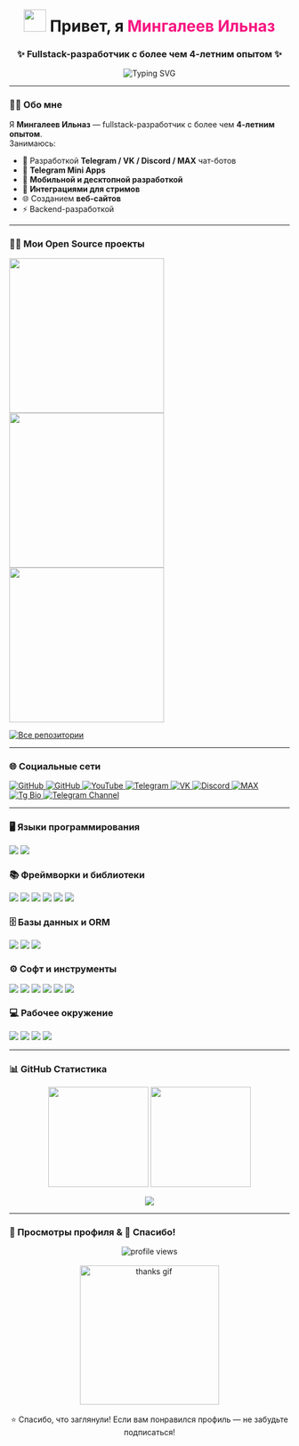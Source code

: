 <!-- Banner / Приветствие -->
<h1 align="center">
  <img src="https://media.giphy.com/media/hvRJCLFzcasrR4ia7z/giphy.gif" width="40"> 
  Привет, я <span style="color:#F71581">Мингалеев Ильназ</span>  
</h1>

<h3 align="center">✨ Fullstack-разработчик с более чем 4-летним опытом ✨</h3>

<p align="center">
  <img src="https://readme-typing-svg.herokuapp.com?font=Fira+Code&weight=500&size=24&pause=1000&color=F71581&center=true&vCenter=true&random=false&width=600&lines=Fullstack+Developer;Люблю+аниме;Люблю+розовый+цвет" alt="Typing SVG" />
</p>

---

### 👨‍💻 Обо мне  
Я **Мингалеев Ильназ** — fullstack-разработчик с более чем **4-летним опытом**.  
Занимаюсь:  
- 💬 Разработкой **Telegram / VK / Discord / MAX** чат-ботов  
- 📱 **Telegram Mini Apps**  
- 📲 **Мобильной и десктопной разработкой**  
- 🎥 **Интеграциями для стримов**  
- 🌐 Созданием **веб-сайтов**  
- ⚡ Backend-разработкой

---

### 🐱‍💻 Мои Open Source проекты
<p align="left">
  <a href="https://github.com/kitty-ilnazik/portfolio">
    <img width="278" src="https://denvercoder1-github-readme-stats.vercel.app/api/pin/?username=kitty-ilnazik&repo=portfolio&theme=react&bg_color=1F222E&title_color=F85D7F&hide_border=true&icon_color=F8D866" />
  </a>
  <a href="https://github.com/kitty-ilnazik/Manonyan-Bot">
    <img width="278" src="https://denvercoder1-github-readme-stats.vercel.app/api/pin/?username=kitty-ilnazik&repo=Manonyan-Bot&theme=react&bg_color=1F222E&title_color=F85D7F&hide_border=true&icon_color=F8D866" />
  </a>
  <a href="https://github.com/kitty-ilnazik/telegram-mini-app-kitty-ilnazik">
    <img width="278" src="https://denvercoder1-github-readme-stats.vercel.app/api/pin/?username=kitty-ilnazik&repo=telegram-mini-app-kitty-ilnazik&theme=react&bg_color=1F222E&title_color=F85D7F&hide_border=true&icon_color=F8D866" />
  </a>
</p>
<p>
  <a href="https://github.com/kitty-ilnazik?tab=repositories&sort=stargazers">
    <img alt="Все репозитории" src="https://custom-icon-badges.demolab.com/badge/-Все%20мои%20репозитории-1F222E?style=for-the-badge&logoColor=white&logo=repo"/>
  </a>
</p>

---

### 🌐 Социальные сети
  <a href="https://github.com/kitty-ilnazik">
    <img src="https://img.shields.io/badge/GitHub-181717?style=flat&logo=github&logoColor=white" alt="GitHub" />
  </a>
  <a href="https://github.com/kitty-ilnazik">
    <img src="https://img.shields.io/badge/GitHub%20№2-181717?style=flat&logo=github&logoColor=white" alt="GitHub" />
  </a>
  <a href="https://www.youtube.com/">
    <img src="https://img.shields.io/badge/YouTube-FF0000?style=flat&logo=youtube&logoColor=white" alt="YouTube" />
  </a>
  <a href="https://t.me/Kitty_Ilnazik">
    <img src="https://img.shields.io/badge/Telegram-2CA5E0?style=flat&logo=telegram&logoColor=white" alt="Telegram" />
  </a>
  <a href="https://vk.com/Dev_Ilnaz">
    <img src="https://img.shields.io/badge/VK-0077FF?style=flat&logo=vk&logoColor=white" alt="VK" />
  </a>
  <a href="https://discord.com/">
    <img src="https://img.shields.io/badge/Discord-5865F2?style=flat&logo=discord&logoColor=white" alt="Discord" />
  </a>
  <a href="https://max.com/">
    <img src="https://img.shields.io/badge/MAX-FF69B4?style=flat&logoColor=white" alt="MAX" />
  </a>
  <a href="https://t.me/bio_kitty_ilnazik">
    <img src="https://img.shields.io/badge/Tg%20Bio-0088CC?style=flat&logo=telegram&logoColor=white" alt="Tg Bio" />
  </a>
  <a href="https://t.me/adapter_kitty_ilnazik">
    <img src="https://img.shields.io/badge/Канал-FF4500?style=flat&logo=telegram&logoColor=white" alt="Telegram Channel" />
  </a>

---

### 🖥️ Языки программирования
<p>
  <img src="https://skillicons.dev/icons?i=html,css,js,ts,python,java,kotlin,dart,bash,lua,rust" />
  <img src="https://img.shields.io/badge/Pawn-DB7093?style=flat&logoColor=white" />
</p>

### 📚 Фреймворки и библиотеки
<p>
  <img src="https://skillicons.dev/icons?i=react,next,tailwind,nodejs,express,fastapi,flutter,bootstrap,flask,tensorflow,pytorch,vite" />
  <img src="https://img.shields.io/badge/Aiogram-2C2D72?style=flat&logo=telegram&logoColor=white" />
  <img src="https://img.shields.io/badge/Telebot-0088CC?style=flat&logo=telegram&logoColor=white" />
  <img src="https://img.shields.io/badge/Tauri-FFC131?style=flat&logo=tauri&logoColor=black" />
  <img src="https://img.shields.io/badge/NumPy-013243?style=flat&logo=numpy&logoColor=white" />
  <img src="https://img.shields.io/badge/Pandas-150458?style=flat&logo=pandas&logoColor=white" />
</p>

### 🗄️ Базы данных и ORM
<p>
  <img src="https://skillicons.dev/icons?i=mongodb,mysql,postgresql,sqlite" />
  <img src="https://img.shields.io/badge/SQLAlchemy-000000?style=flat&logo=sqlalchemy&logoColor=white" />
  <img src="https://img.shields.io/badge/Alembic-000000?style=flat&logo=alembic&logoColor=white" />
</p>

### ⚙️ Софт и инструменты
<p>
  <img src="https://skillicons.dev/icons?i=git,github,vscode,visualstudio,figma,postman,obsidian,androidstudio" />
  <img src="https://img.shields.io/badge/Zed-5A67D8?style=flat&logo=probot&logoColor=white" />
  <img src="https://img.shields.io/badge/Firefox-FF7139?style=flat&logo=firefox-browser&logoColor=white" />
  <img src="https://img.shields.io/badge/Android-3DDC84?style=flat&logo=android&logoColor=white" />
  <img src="https://img.shields.io/badge/OBS-302E31?style=flat&logo=obs-studio&logoColor=white" />
  <img src="https://img.shields.io/badge/Stack%20Overflow-FE7A16?style=flat&logo=stack-overflow&logoColor=white" />
</p>

### 💻 Рабочее окружение
<p>
  <img src="https://skillicons.dev/icons?i=linux,arch,windows" />
  <img src="https://img.shields.io/badge/Hyprland-00A0FF?style=flat&logo=wayland&logoColor=white" />
  <img src="https://img.shields.io/badge/KDE%20Plasma-1D99F3?style=flat&logo=kde&logoColor=white" />
  <img src="https://img.shields.io/badge/Zsh-4D4D4D?style=flat&logo=gnu-bash&logoColor=white" />
</p>

---

### 📊 GitHub Статистика
<p align="center">
  <img src="https://denvercoder1-github-readme-stats.vercel.app/api/?username=kitty-ilnazik&show_icons=true&include_all_commits=true&count_private=true&theme=react&hide_border=true&bg_color=1F222E&title_color=F85D7F&icon_color=F8D866" height="180px"/>
  <img src="https://denvercoder1-github-readme-stats.vercel.app/api/top-langs/?username=kitty-ilnazik&langs_count=10&layout=compact&theme=react&hide_border=true&bg_color=1F222E&title_color=F85D7F&icon_color=F8D866&hide=Jupyter%20Notebook,Roff" height="180px"/>
</p>

<p align="center">
  <img src="https://github-readme-activity-graph.vercel.app/graph/?username=kitty-ilnazik&bg_color=1F222E&color=F8D866&theme=react-dark" />
</p>

---

### 👀 Просмотры профиля & 🙏 Спасибо!
<p align="center">
  <img src="https://komarev.com/ghpvc/?username=kitty-ilnazik&color=F71581&style=for-the-badge" alt="profile views" /><br/><br/>
  <img src="https://media.tenor.com/mJJU3_4apdEAAAAj/comfy-emote.gif" width="250" alt="thanks gif" /><br/><br/>
  ⭐ Спасибо, что заглянули! Если вам понравился профиль — не забудьте подписаться!  
</p>
